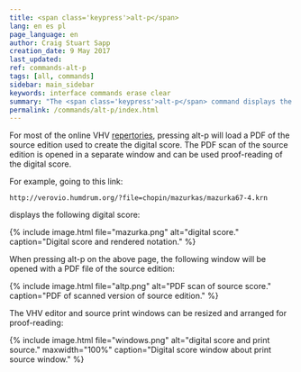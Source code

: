 ```yaml
---
title: <span class='keypress'>alt-p</span>
lang: en es pl
page_language: en
author: Craig Stuart Sapp
creation_date: 9 May 2017
last_updated:
ref: commands-alt-p
tags: [all, commands]
sidebar: main_sidebar
keywords: interface commands erase clear
summary: "The <span class='keypress'>alt-p</span> command displays the source print for the online digital score in the VHV editor."
permalink: /commands/alt-p/index.html
---
```


For most of the online VHV [repertories](/repertory), pressing 
<span class="keypress">alt-p</span> will load a PDF
of the source edition used to create the digital score.
The PDF scan of the source edition is opened in a separate 
window and can be used proof-reading of the digital score.

For example, going to this link:

```
http://verovio.humdrum.org/?file=chopin/mazurkas/mazurka67-4.krn
```

displays the following digital score:

{% include image.html
	file="mazurka.png"
	alt="digital score."
	caption="Digital score and rendered notation."
%}

When pressing <span class="keypress">alt-p</span> on the
above page, the following window will be opened with a
PDF file of the source edition:


{% include image.html
	file="altp.png"
	alt="PDF scan of source score."
	caption="PDF of scanned version of source edition."
%}


The VHV editor and source print windows can be resized 
and arranged for proof-reading:

{% include image.html
	file="windows.png"
	alt="digital score and print source."
	maxwidth="100%"
	caption="Digital score window about print source window."
%}





